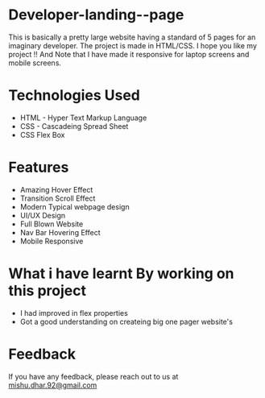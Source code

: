 # Developer-landing--page
This is basically a pretty large website having a standard of 5 pages for an imaginary developer.
The project is made in HTML/CSS. I hope you like my project !! And Note that I have made it responsive for laptop screens and mobile screens.
# Technologies Used
 - HTML - Hyper Text Markup Language
  - CSS - Cascadeing Spread Sheet
  - CSS Flex Box
# Features
- Amazing Hover Effect
- Transition Scroll Effect
- Modern Typical webpage design
- UI/UX Design
- Full Blown Website
- Nav Bar Hovering Effect
- Mobile Responsive
# What i have learnt By working on this project
- I had improved in flex properties
- Got a good understanding on createing big one pager website's

# Feedback
If you have any feedback, please reach out to us at mishu.dhar.92@gmail.com
